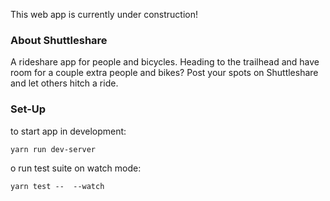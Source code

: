 This web app is currently under construction!

### About Shuttleshare

A rideshare app for people and bicycles. Heading to the trailhead and have room for a couple extra people and bikes? Post your spots on Shuttleshare and let others hitch a ride.

### Set-Up

to start app in development:

`yarn run dev-server`

o run test suite on watch mode:

`yarn test --  --watch`
